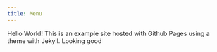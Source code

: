 ```yaml
---
title: Menu
---
```


Hello World! This is an example site hosted with Github Pages using a theme with Jekyll.
Looking good
